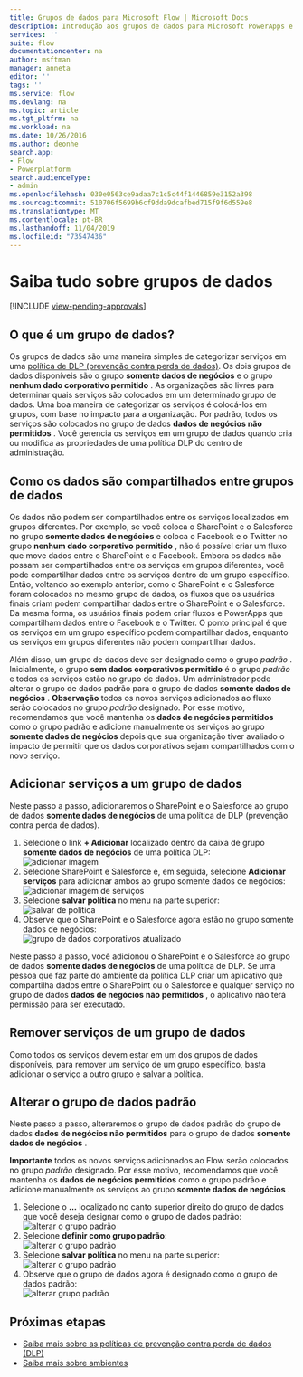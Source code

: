 ```yaml
---
title: Grupos de dados para Microsoft Flow | Microsoft Docs
description: Introdução aos grupos de dados para Microsoft PowerApps e Microsoft Flow.
services: ''
suite: flow
documentationcenter: na
author: msftman
manager: anneta
editor: ''
tags: ''
ms.service: flow
ms.devlang: na
ms.topic: article
ms.tgt_pltfrm: na
ms.workload: na
ms.date: 10/26/2016
ms.author: deonhe
search.app:
- Flow
- Powerplatform
search.audienceType:
- admin
ms.openlocfilehash: 030e0563ce9adaa7c1c5c44f1446859e3152a398
ms.sourcegitcommit: 510706f5699b6cf9dda9dcafbed715f9f6d559e8
ms.translationtype: MT
ms.contentlocale: pt-BR
ms.lasthandoff: 11/04/2019
ms.locfileid: "73547436"
---
```

# <a name="learn-all-about-data-groups"></a>Saiba tudo sobre grupos de dados
[!INCLUDE [view-pending-approvals](includes/cc-rebrand.md)]
## <a name="what-is-a-data-group"></a>O que é um grupo de dados?
Os grupos de dados são uma maneira simples de categorizar serviços em uma [política de DLP (prevenção contra perda de dados)](prevent-data-loss.md). Os dois grupos de dados disponíveis são o grupo **somente dados de negócios** e o grupo **nenhum dado corporativo permitido** . As organizações são livres para determinar quais serviços são colocados em um determinado grupo de dados. Uma boa maneira de categorizar os serviços é colocá-los em grupos, com base no impacto para a organização. Por padrão, todos os serviços são colocados no grupo de dados **dados de negócios não permitidos** . Você gerencia os serviços em um grupo de dados quando cria ou modifica as propriedades de uma política DLP do centro de administração.

## <a name="how-data-is-shared-between-data-groups"></a>Como os dados são compartilhados entre grupos de dados
Os dados não podem ser compartilhados entre os serviços localizados em grupos diferentes. Por exemplo, se você coloca o SharePoint e o Salesforce no grupo **somente dados de negócios** e coloca o Facebook e o Twitter no grupo **nenhum dado corporativo permitido** , não é possível criar um fluxo que move dados entre o SharePoint e o Facebook. Embora os dados não possam ser compartilhados entre os serviços em grupos diferentes, você pode compartilhar dados entre os serviços dentro de um grupo específico. Então, voltando ao exemplo anterior, como o SharePoint e o Salesforce foram colocados no mesmo grupo de dados, os fluxos que os usuários finais criam podem compartilhar dados entre o SharePoint e o Salesforce. Da mesma forma, os usuários finais podem criar fluxos e PowerApps que compartilham dados entre o Facebook e o Twitter. O ponto principal é que os serviços em um grupo específico podem compartilhar dados, enquanto os serviços em grupos diferentes não podem compartilhar dados.  

Além disso, um grupo de dados deve ser designado como o grupo *padrão* . Inicialmente, o grupo **sem dados corporativos permitido** é o grupo *padrão* e todos os serviços estão no grupo de dados. Um administrador pode alterar o grupo de dados padrão para o grupo de dados **somente dados de negócios** . **Observação** todos os novos serviços adicionados ao fluxo serão colocados no grupo *padrão* designado. Por esse motivo, recomendamos que você mantenha os **dados de negócios permitidos** como o grupo padrão e adicione manualmente os serviços ao grupo **somente dados de negócios** depois que sua organização tiver avaliado o impacto de permitir que os dados corporativos sejam compartilhados com o novo serviço.

## <a name="add-services-to-a-data-group"></a>Adicionar serviços a um grupo de dados
Neste passo a passo, adicionaremos o SharePoint e o Salesforce ao grupo de dados **somente dados de negócios** de uma política de DLP (prevenção contra perda de dados). 

1. Selecione o link **+ Adicionar** localizado dentro da caixa de grupo **somente dados de negócios** de uma política DLP:    
   ![adicionar imagem](./media/introduction-to-data-groups/add-to-data-group-1.png)  
2. Selecione SharePoint e Salesforce e, em seguida, selecione **Adicionar serviços** para adicionar ambos ao grupo somente dados de negócios:    
   ![adicionar imagem de serviços](./media/introduction-to-data-groups/add-to-data-group-2.png)  
3. Selecione **salvar política** no menu na parte superior:  
   ![salvar](./media/introduction-to-data-groups/add-to-data-group-4.png) de política 
4. Observe que o SharePoint e o Salesforce agora estão no grupo somente dados de negócios:  
   ![grupo de dados corporativos atualizado](./media/introduction-to-data-groups/add-to-data-group-3.png)   

Neste passo a passo, você adicionou o SharePoint e o Salesforce ao grupo de dados **somente dados de negócios** de uma política de DLP. Se uma pessoa que faz parte do ambiente da política DLP criar um aplicativo que compartilha dados entre o SharePoint ou o Salesforce e qualquer serviço no grupo de dados **dados de negócios não permitidos** , o aplicativo não terá permissão para ser executado.

## <a name="remove-services-from-a-data-group"></a>Remover serviços de um grupo de dados
Como todos os serviços devem estar em um dos grupos de dados disponíveis, para remover um serviço de um grupo específico, basta adicionar o serviço a outro grupo e salvar a política.  

## <a name="change-the-default-data-group"></a>Alterar o grupo de dados padrão
Neste passo a passo, alteraremos o grupo de dados padrão do grupo de dados **dados de negócios não permitidos** para o grupo de dados **somente dados de negócios** .  

**Importante** todos os novos serviços adicionados ao Flow serão colocados no grupo *padrão* designado. Por esse motivo, recomendamos que você mantenha os **dados de negócios permitidos** como o grupo padrão e adicione manualmente os serviços ao grupo **somente dados de negócios** .

1. Selecione o **...** localizado no canto superior direito do grupo de dados que você deseja designar como o grupo de dados padrão:    
   ![alterar o grupo padrão](./media/introduction-to-data-groups/default-data-group-0.png)  
2. Selecione **definir como grupo padrão**:  
   ![alterar o grupo padrão](./media/introduction-to-data-groups/default-data-group-1.png)   
3. Selecione **salvar política** no menu na parte superior:  
   ![alterar o grupo padrão](./media/introduction-to-data-groups/add-to-data-group-4.png) 
4. Observe que o grupo de dados agora é designado como o grupo de dados padrão:  
   ![alterar grupo padrão](./media/introduction-to-data-groups/default-data-group-2.png)   

## <a name="next-steps"></a>Próximas etapas
* [Saiba mais sobre as políticas de prevenção contra perda de dados (DLP)](prevent-data-loss.md)
* [Saiba mais sobre ambientes](environments-overview-admin.md)   

